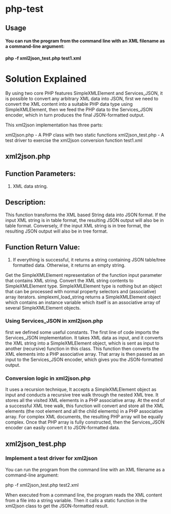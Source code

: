 # php-test

## Usage

#### You can run the program from the command line with an XML filename as a command-line argument:

#### php -f xml2json_test.php test1.xml


# Solution Explained

By using two core PHP features SimpleXMLElement and Services_JSON, it is possible to convert any arbitrary XML data into JSON, first we need to convert the XML content into a suitable PHP data type using SimpleXMLElement, then we feed the PHP data to the Services_JSON encoder, which in turn produces the final JSON-formatted output.

This xml2json implementation has three parts:

xml2json.php - A PHP class with two static functions
xml2json_test.php - A test driver to exercise the xml2json conversion function
test1.xml


## xml2json.php

Function Parameters:
---------------------
1) XML data string.

Description:
------------
This function transforms the XML based String data into JSON format. If the input XML
string is in table format, the resulting JSON output will also be in table format.
Conversely, if the input XML string is in tree format, the resulting JSON output will
also be in tree format.

Function Return Value:
----------------------
1) If everything is successful, it returns a string containing JSON table/tree formatted data.
Otherwise, it returns an empty string.

Get the SimpleXMLElement representation of the function input parameter that contains XML string. Convert the XML string contents to SimpleXMLElement type. SimpleXMLElement type is nothing but an object that can be processed with normal property selectors and (associative) array iterators. simplexml_load_string returns a SimpleXMLElement object which contains an instance variable which itself is an associative array of several SimpleXMLElement objects.	

### Using Services_JSON in xml2json.php

first we defined some useful constants. The first line of code imports the Services_JSON implementation. It takes XML data as input, and it converts the XML string into a SimpleXMLElement object, which is sent as input to another (recursive) function in this class. This function then converts the XML elements into a PHP associative array. That array is then passed as an input to the Services_JSON encoder, which gives you the JSON-formatted output.

### Conversion logic in xml2json.php

It uses a recursion technique, It accepts a SimpleXMLElement object as input and conducts a recursive tree walk through the nested XML tree. It stores all the visited XML elements in a PHP associative array. At the end of a successful XML tree walk, this function will convert and store all the XML elements (the root element and all the child elements) in a PHP associative array. For complex XML documents, the resulting PHP array will be equally complex. Once that PHP array is fully constructed, then the Services_JSON encoder can easily convert it to JSON-formatted data.

## xml2json_test.php

### Implement a test driver for xml2json

You can run the program from the command line with an XML filename as a command-line argument:

php -f xml2json_test.php test2.xml

When executed from a command line, the program reads the XML content from a file into a string variable. Then it calls a static function in the xml2json class to get the JSON-formatted result.
